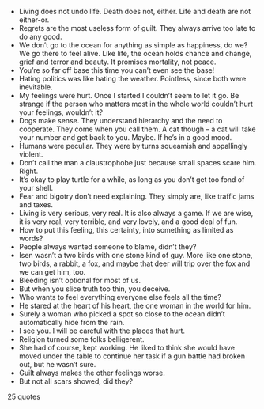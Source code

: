  - Living does not undo life. Death does not, either. Life and death are not either-or.
 - Regrets are the most useless form of guilt. They always arrive too late to do any good.
 - We don’t go to the ocean for anything as simple as happiness, do we? We go there to feel alive. Like life, the ocean holds chance and change, grief and terror and beauty. It promises mortality, not peace.
 - You’re so far off base this time you can’t even see the base!
 - Hating politics was like hating the weather. Pointless, since both were inevitable.
 - My feelings were hurt. Once I started I couldn’t seem to let it go. Be strange if the person who matters most in the whole world couldn’t hurt your feelings, wouldn’t it?
 - Dogs make sense. They understand hierarchy and the need to cooperate. They come when you call them. A cat though – a cat will take your number and get back to you. Maybe. If he’s in a good mood.
 - Humans were peculiar. They were by turns squeamish and appallingly violent.
 - Don’t call the man a claustrophobe just because small spaces scare him. Right.
 - It’s okay to play turtle for a while, as long as you don’t get too fond of your shell.
 - Fear and bigotry don’t need explaining. They simply are, like traffic jams and taxes.
 - Living is very serious, very real. It is also always a game. If we are wise, it is very real, very terrible, and very lovely, and a good deal of fun.
 - How to put this feeling, this certainty, into something as limited as words?
 - People always wanted someone to blame, didn’t they?
 - Isen wasn’t a two birds with one stone kind of guy. More like one stone, two birds, a rabbit, a fox, and maybe that deer will trip over the fox and we can get him, too.
 - Bleeding isn’t optional for most of us.
 - But when you slice truth too thin, you deceive.
 - Who wants to feel everything everyone else feels all the time?
 - He stared at the heart of his heart, the one woman in the world for him.
 - Surely a woman who picked a spot so close to the ocean didn’t automatically hide from the rain.
 - I see you. I will be careful with the places that hurt.
 - Religion turned some folks belligerent.
 - She had of course, kept working. He liked to think she would have moved under the table to continue her task if a gun battle had broken out, but he wasn’t sure.
 - Guilt always makes the other feelings worse.
 - But not all scars showed, did they?

25 quotes